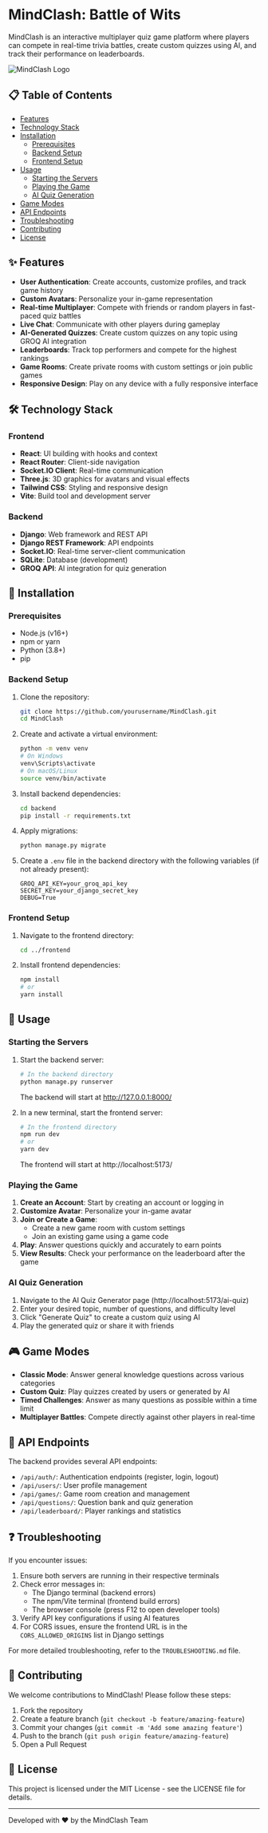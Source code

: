 # MindClash: Battle of Wits

MindClash is an interactive multiplayer quiz game platform where players can compete in real-time trivia battles, create custom quizzes using AI, and track their performance on leaderboards.

![MindClash Logo](frontend/src/assets/mindclash-logo.png)

## 📋 Table of Contents

- [Features](#features)
- [Technology Stack](#technology-stack)
- [Installation](#installation)
  - [Prerequisites](#prerequisites)
  - [Backend Setup](#backend-setup)
  - [Frontend Setup](#frontend-setup)
- [Usage](#usage)
  - [Starting the Servers](#starting-the-servers)
  - [Playing the Game](#playing-the-game)
  - [AI Quiz Generation](#ai-quiz-generation)
- [Game Modes](#game-modes)
- [API Endpoints](#api-endpoints)
- [Troubleshooting](#troubleshooting)
- [Contributing](#contributing)
- [License](#license)

## ✨ Features

- **User Authentication**: Create accounts, customize profiles, and track game history
- **Custom Avatars**: Personalize your in-game representation
- **Real-time Multiplayer**: Compete with friends or random players in fast-paced quiz battles
- **Live Chat**: Communicate with other players during gameplay
- **AI-Generated Quizzes**: Create custom quizzes on any topic using GROQ AI integration
- **Leaderboards**: Track top performers and compete for the highest rankings
- **Game Rooms**: Create private rooms with custom settings or join public games
- **Responsive Design**: Play on any device with a fully responsive interface

## 🛠️ Technology Stack

### Frontend
- **React**: UI building with hooks and context
- **React Router**: Client-side navigation
- **Socket.IO Client**: Real-time communication
- **Three.js**: 3D graphics for avatars and visual effects
- **Tailwind CSS**: Styling and responsive design
- **Vite**: Build tool and development server

### Backend
- **Django**: Web framework and REST API
- **Django REST Framework**: API endpoints
- **Socket.IO**: Real-time server-client communication
- **SQLite**: Database (development)
- **GROQ API**: AI integration for quiz generation

## 🔧 Installation

### Prerequisites

- Node.js (v16+)
- npm or yarn
- Python (3.8+)
- pip

### Backend Setup

1. Clone the repository:
   ```bash
   git clone https://github.com/yourusername/MindClash.git
   cd MindClash
   ```

2. Create and activate a virtual environment:
   ```bash
   python -m venv venv
   # On Windows
   venv\Scripts\activate
   # On macOS/Linux
   source venv/bin/activate
   ```

3. Install backend dependencies:
   ```bash
   cd backend
   pip install -r requirements.txt
   ```

4. Apply migrations:
   ```bash
   python manage.py migrate
   ```

5. Create a `.env` file in the backend directory with the following variables (if not already present):
   ```
   GROQ_API_KEY=your_groq_api_key
   SECRET_KEY=your_django_secret_key
   DEBUG=True
   ```

### Frontend Setup

1. Navigate to the frontend directory:
   ```bash
   cd ../frontend
   ```

2. Install frontend dependencies:
   ```bash
   npm install
   # or
   yarn install
   ```

## 🚀 Usage

### Starting the Servers

1. Start the backend server:
   ```bash
   # In the backend directory
   python manage.py runserver
   ```
   The backend will start at http://127.0.0.1:8000/

2. In a new terminal, start the frontend server:
   ```bash
   # In the frontend directory
   npm run dev
   # or
   yarn dev
   ```
   The frontend will start at http://localhost:5173/

### Playing the Game

1. **Create an Account**: Start by creating an account or logging in
2. **Customize Avatar**: Personalize your in-game avatar
3. **Join or Create a Game**:
   - Create a new game room with custom settings
   - Join an existing game using a game code
4. **Play**: Answer questions quickly and accurately to earn points
5. **View Results**: Check your performance on the leaderboard after the game

### AI Quiz Generation

1. Navigate to the AI Quiz Generator page (http://localhost:5173/ai-quiz)
2. Enter your desired topic, number of questions, and difficulty level
3. Click "Generate Quiz" to create a custom quiz using AI
4. Play the generated quiz or share it with friends

## 🎮 Game Modes

- **Classic Mode**: Answer general knowledge questions across various categories
- **Custom Quiz**: Play quizzes created by users or generated by AI
- **Timed Challenges**: Answer as many questions as possible within a time limit
- **Multiplayer Battles**: Compete directly against other players in real-time

## 📡 API Endpoints

The backend provides several API endpoints:

- `/api/auth/`: Authentication endpoints (register, login, logout)
- `/api/users/`: User profile management
- `/api/games/`: Game room creation and management
- `/api/questions/`: Question bank and quiz generation
- `/api/leaderboard/`: Player rankings and statistics

## ❓ Troubleshooting

If you encounter issues:

1. Ensure both servers are running in their respective terminals
2. Check error messages in:
   - The Django terminal (backend errors)
   - The npm/Vite terminal (frontend build errors)
   - The browser console (press F12 to open developer tools)
3. Verify API key configurations if using AI features
4. For CORS issues, ensure the frontend URL is in the `CORS_ALLOWED_ORIGINS` list in Django settings

For more detailed troubleshooting, refer to the `TROUBLESHOOTING.md` file.

## 🤝 Contributing

We welcome contributions to MindClash! Please follow these steps:

1. Fork the repository
2. Create a feature branch (`git checkout -b feature/amazing-feature`)
3. Commit your changes (`git commit -m 'Add some amazing feature'`)
4. Push to the branch (`git push origin feature/amazing-feature`)
5. Open a Pull Request

## 📄 License

This project is licensed under the MIT License - see the LICENSE file for details.

---

Developed with ❤️ by the MindClash Team
